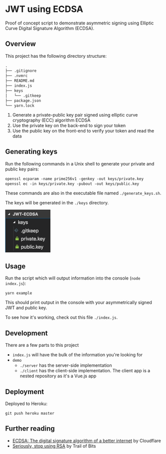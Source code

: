 # JWT using ECDSA

Proof of concept script to demonstrate asymmetric signing using Elliptic Curve Digital Signature Algorithm (ECDSA).


## Overview

This project has the following directory structure:

```
.
├── .gitignore
├── .nvmrc
├── README.md
├── index.js
├── keys
│   └── .gitkeep
├── package.json
└── yarn.lock
```

1. Generate a private-public key pair signed using elliptic curve cryptography (ECC) algorithm ECDSA
2. Use the private key on the back-end to sign your token
3. Use the public key on the front-end to verify your token and read the data


## Generating keys

Run the following commands in a Unix shell to generate your private and public key pairs:

    openssl ecparam -name prime256v1 -genkey -out keys/private.key
    openssl ec -in keys/private.key -pubout -out keys/public.key

These commands are also in the executable file named `./generate_keys.sh`.

The keys will be generated in the `./keys` directory.

![](screenshot-output.png)


## Usage

Run the script which will output information into the console (`node index.js`):

    yarn example

This should print output in the console with your asymmetrically signed JWT and public key.

To see how it's working, check out this file `./index.js`.


## Development

There are a few parts to this project

- `index.js` will have the bulk of the information you're looking for
- `demo`
    - `./server` has the server-side implementation
    - `./client` has the client-side implementation. The client app is a nested repository as it's a Vue.js app


## Deployment

Deployed to Heroku:

    git push heroku master


## Further reading

- [ECDSA: The digital signature algorithm of a better internet](https://blog.cloudflare.com/ecdsa-the-digital-signature-algorithm-of-a-better-internet/) by Cloudflare
- [Seriously, stop using RSA](https://blog.trailofbits.com/2019/07/08/fuck-rsa/) by Trail of Bits

